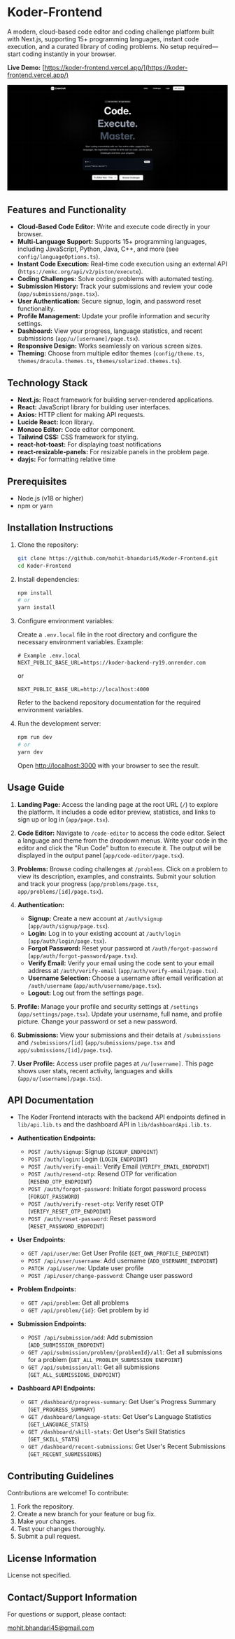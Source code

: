 # Koder-Frontend

A modern, cloud-based code editor and coding challenge platform built with Next.js, supporting 15+ programming languages, instant code execution, and a curated library of coding problems. No setup required—start coding instantly in your browser.

**Live Demo:** [https://koder-frontend.vercel.app/](https://koder-frontend.vercel.app/)

![alt text](/public/image.png)

## Features and Functionality

*   **Cloud-Based Code Editor:** Write and execute code directly in your browser.
*   **Multi-Language Support:** Supports 15+ programming languages, including JavaScript, Python, Java, C++, and more (see `config/languageOptions.ts`).
*   **Instant Code Execution:** Real-time code execution using an external API (`https://emkc.org/api/v2/piston/execute`).
*   **Coding Challenges:**  Solve coding problems with automated testing.
*   **Submission History:** Track your submissions and review your code (`app/submissions/page.tsx`).
*   **User Authentication:** Secure signup, login, and password reset functionality.
*   **Profile Management:** Update your profile information and security settings.
*   **Dashboard:** View your progress, language statistics, and recent submissions (`app/u/[username]/page.tsx`).
*   **Responsive Design:**  Works seamlessly on various screen sizes.
*   **Theming:** Choose from multiple editor themes (`config/theme.ts`, `themes/dracula.themes.ts`, `themes/solarized.themes.ts`).

## Technology Stack

*   **Next.js:**  React framework for building server-rendered applications.
*   **React:**  JavaScript library for building user interfaces.
*   **Axios:**  HTTP client for making API requests.
*   **Lucide React:**  Icon library.
*   **Monaco Editor:**  Code editor component.
*   **Tailwind CSS:**  CSS framework for styling.
*   **react-hot-toast:** For displaying toast notifications
*   **react-resizable-panels:** For resizable panels in the problem page.
*   **dayjs:** For formatting relative time

## Prerequisites

*   Node.js (v18 or higher)
*   npm or yarn

## Installation Instructions

1.  Clone the repository:

    ```bash
    git clone https://github.com/mohit-bhandari45/Koder-Frontend.git
    cd Koder-Frontend
    ```

2.  Install dependencies:

    ```bash
    npm install
    # or
    yarn install
    ```

3.  Configure environment variables:

    Create a `.env.local` file in the root directory and configure the necessary environment variables. Example:

    ```
    # Example .env.local
    NEXT_PUBLIC_BASE_URL=https://koder-backend-ry19.onrender.com
    ```
    or
    ```
    NEXT_PUBLIC_BASE_URL=http://localhost:4000
    ```

    Refer to the backend repository documentation for the required environment variables.

4.  Run the development server:

    ```bash
    npm run dev
    # or
    yarn dev
    ```

    Open [http://localhost:3000](http://localhost:3000) with your browser to see the result.

## Usage Guide

1.  **Landing Page:**  Access the landing page at the root URL (`/`) to explore the platform.  It includes a code editor preview, statistics, and links to sign up or log in (`app/page.tsx`).

2.  **Code Editor:** Navigate to `/code-editor` to access the code editor. Select a language and theme from the dropdown menus. Write your code in the editor and click the "Run Code" button to execute it. The output will be displayed in the output panel (`app/code-editor/page.tsx`).

3.  **Problems:**  Browse coding challenges at `/problems`.  Click on a problem to view its description, examples, and constraints. Submit your solution and track your progress (`app/problems/page.tsx`, `app/problems/[id]/page.tsx`).

4.  **Authentication:**
    *   **Signup:** Create a new account at `/auth/signup` (`app/auth/signup/page.tsx`).
    *   **Login:** Log in to your existing account at `/auth/login` (`app/auth/login/page.tsx`).
    *   **Forgot Password:**  Reset your password at `/auth/forgot-password` (`app/auth/forgot-password/page.tsx`).
    *   **Verify Email:** Verify your email using the code sent to your email address at `/auth/verify-email` (`app/auth/verify-email/page.tsx`).
    *   **Username Selection:** Choose a username after email verification at `/auth/username` (`app/auth/username/page.tsx`).
    *   **Logout:** Log out from the settings page.

5.  **Profile:** Manage your profile and security settings at `/settings` (`app/settings/page.tsx`).  Update your username, full name, and profile picture. Change your password or set a new password.

6.  **Submissions:** View your submissions and their details at `/submissions` and `/submissions/[id]` (`app/submissions/page.tsx` and `app/submissions/[id]/page.tsx`).

7.  **User Profile:** Access user profile pages at `/u/[username]`. This page shows user stats, recent activity, languages and skills (`app/u/[username]/page.tsx`).

## API Documentation

*   The Koder Frontend interacts with the backend API endpoints defined in `lib/api.lib.ts` and the dashboard API in `lib/dashboardApi.lib.ts`.

*   **Authentication Endpoints:**

    *   `POST /auth/signup`:  Signup (`SIGNUP_ENDPOINT`)
    *   `POST /auth/login`:  Login (`LOGIN_ENDPOINT`)
    *   `POST /auth/verify-email`:  Verify Email (`VERIFY_EMAIL_ENDPOINT`)
    *   `POST /auth/resend-otp`: Resend OTP for verification (`RESEND_OTP_ENDPOINT`)
    *   `POST /auth/forgot-password`: Initiate forgot password process (`FORGOT_PASSWORD`)
    *   `POST /auth/verify-reset-otp`: Verify reset OTP  (`VERIFY_RESET_OTP_ENDPOINT`)
    *   `POST /auth/reset-password`: Reset password (`RESET_PASSWORD_ENDPOINT`)

*   **User Endpoints:**

    *   `GET /api/user/me`:  Get User Profile (`GET_OWN_PROFILE_ENDPOINT`)
    *   `POST /api/user/username`: Add username (`ADD_USERNAME_ENDPOINT`)
    *   `PATCH /api/user/me`: Update user profile
    *   `POST /api/user/change-password`: Change user password

*   **Problem Endpoints:**

    *   `GET /api/problem`: Get all problems
    *   `GET /api/problem/{id}`: Get problem by id

*   **Submission Endpoints:**
    *   `POST /api/submission/add`: Add submission (`ADD_SUBMISSION_ENDPOINT`)
    *   `GET /api/submission/problem/{problemId}/all`: Get all submissions for a problem  (`GET_ALL_PROBLEM_SUBMISSION_ENDPOINT`)
    *   `GET /api/submission/all`: Get all submissions (`GET_ALL_SUBMISSIONS_ENDPOINT`)
*   **Dashboard API Endpoints:**

    *   `GET /dashboard/progress-summary`:  Get User's Progress Summary (`GET_PROGRESS_SUMMARY`)
    *   `GET /dashboard/language-stats`:  Get User's Language Statistics (`GET_LANGUAGE_STATS`)
    *   `GET /dashboard/skill-stats`:  Get User's Skill Statistics (`GET_SKILL_STATS`)
    *   `GET /dashboard/recent-submissions`:  Get User's Recent Submissions (`GET_RECENT_SUBMISSIONS`)

## Contributing Guidelines

Contributions are welcome!  To contribute:

1.  Fork the repository.
2.  Create a new branch for your feature or bug fix.
3.  Make your changes.
4.  Test your changes thoroughly.
5.  Submit a pull request.

## License Information

License not specified.

## Contact/Support Information

For questions or support, please contact:

[mohit.bhandari45@gmail.com](mailto:mohit.bhandari45@gmail.com)
